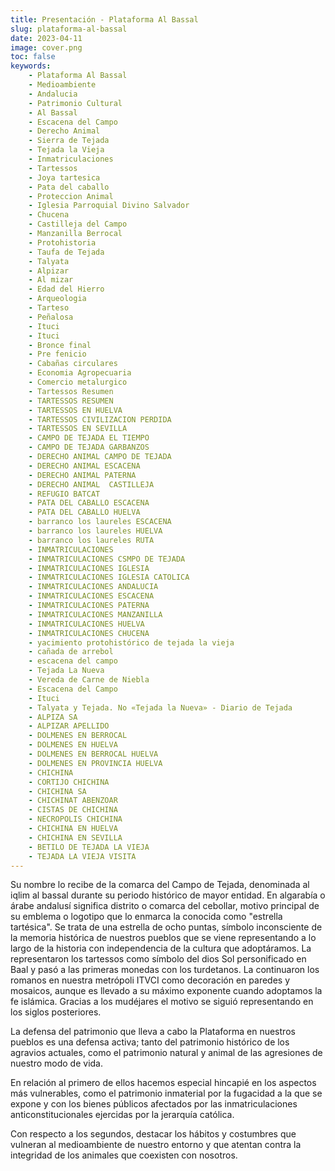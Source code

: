 ```yaml
---
title: Presentación - Plataforma Al Bassal
slug: plataforma-al-bassal
date: 2023-04-11
image: cover.png
toc: false
keywords: 
    - Plataforma Al Bassal
    - Medioambiente
    - Andalucia
    - Patrimonio Cultural
    - Al Bassal
    - Escacena del Campo
    - Derecho Animal
    - Sierra de Tejada
    - Tejada la Vieja
    - Inmatriculaciones
    - Tartessos
    - Joya tartesica
    - Pata del caballo
    - Proteccion Animal
    - Iglesia Parroquial Divino Salvador
    - Chucena
    - Castilleja del Campo
    - Manzanilla Berrocal
    - Protohistoria
    - Taufa de Tejada
    - Talyata
    - Alpizar
    - Al mizar
    - Edad del Hierro
    - Arqueologia
    - Tarteso
    - Peñalosa
    - Ituci
    - Ituci
    - Bronce final
    - Pre fenicio
    - Cabañas circulares
    - Economia Agropecuaria
    - Comercio metalurgico
    - Tartessos Resumen
    - TARTESSOS RESUMEN
    - TARTESSOS EN HUELVA
    - TARTESSOS CIVILIZACION PERDIDA
    - TARTESSOS EN SEVILLA
    - CAMPO DE TEJADA EL TIEMPO
    - CAMPO DE TEJADA GARBANZOS
    - DERECHO ANIMAL CAMPO DE TEJADA
    - DERECHO ANIMAL ESCACENA
    - DERECHO ANIMAL PATERNA
    - DERECHO ANIMAL  CASTILLEJA
    - REFUGIO BATCAT
    - PATA DEL CABALLO ESCACENA
    - PATA DEL CABALLO HUELVA
    - barranco los laureles ESCACENA
    - barranco los laureles HUELVA
    - barranco los laureles RUTA
    - INMATRICULACIONES
    - INMATRICULACIONES CSMPO DE TEJADA
    - INMATRICULACIONES IGLESIA
    - INMATRICULACIONES IGLESIA CATOLICA
    - INMATRICULACIONES ANDALUCIA
    - INMATRICULACIONES ESCACENA
    - INMATRICULACIONES PATERNA
    - INMATRICULACIONES MANZANILLA
    - INMATRICULACIONES HUELVA
    - INMATRICULACIONES CHUCENA
    - yacimiento protohistórico de tejada la vieja
    - cañada de arrebol
    - escacena del campo
    - Tejada La Nueva
    - Vereda de Carne de Niebla
    - Escacena del Campo
    - Ituci
    - Talyata y Tejada. No «Tejada la Nueva» - Diario de Tejada
    - ALPIZA SA
    - ALPIZAR APELLIDO
    - DOLMENES EN BERROCAL
    - DOLMENES EN HUELVA
    - DOLMENES EN BERROCAL HUELVA
    - DOLMENES EN PROVINCIA HUELVA
    - CHICHINA
    - CORTIJO CHICHINA
    - CHICHINA SA
    - CHICHINAT ABENZOAR
    - CISTAS DE CHICHINA
    - NECROPOLIS CHICHINA
    - CHICHINA EN HUELVA
    - CHICHINA EN SEVILLA
    - BETILO DE TEJADA LA VIEJA
    - TEJADA LA VIEJA VISITA
---
```

Su nombre lo recibe de la comarca del Campo de Tejada, denominada al iqlim al bassal durante su periodo histórico de mayor entidad. En algarabía o árabe andalusí significa distrito o comarca del cebollar, motivo principal de su emblema o logotipo que lo enmarca la conocida como "estrella tartésica". Se trata de una estrella de ocho puntas, símbolo inconsciente de la memoria histórica de nuestros pueblos que se viene representando a lo largo de la historia con independencia de la cultura que adoptáramos. La representaron los tartessos como símbolo del dios Sol personificado en Baal y pasó a las primeras monedas con los turdetanos. La continuaron los romanos en nuestra metrópoli ITVCI como decoración en paredes y mosaicos, aunque es llevado a su máximo exponente cuando adoptamos la fe islámica. Gracias a los mudéjares el motivo se siguió representando en los siglos posteriores.

La defensa del patrimonio que lleva a cabo la Plataforma en nuestros pueblos es una defensa activa; tanto del patrimonio histórico de los agravios actuales, como el patrimonio natural y animal de las agresiones de nuestro modo de vida.

En relación al primero de ellos hacemos especial hincapié en los aspectos más vulnerables, como el patrimonio inmaterial por la fugacidad a la que se expone y con los bienes públicos afectados por las inmatriculaciones anticonstitucionales ejercidas por la jerarquía católica.

Con respecto a los segundos, destacar los hábitos y costumbres que vulneran al medioambiente de nuestro entorno y que atentan contra la integridad de los animales que coexisten con nosotros.
